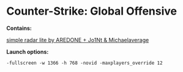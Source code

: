 # Counter-Strike: Global Offensive

**Contains:**

[simple radar lite by AREDONE + Jo1Nt & Michaelaverage](http://www.simpleradar.com/)

**Launch options:**

    -fullscreen -w 1366 -h 768 -novid -maxplayers_override 12